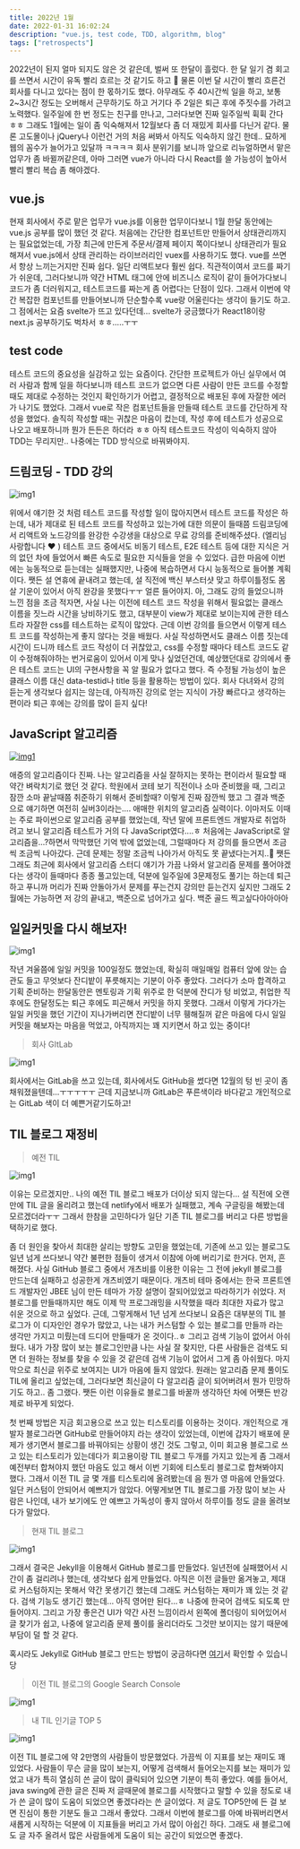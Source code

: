 ```yaml
---
title: 2022년 1월
date: 2022-01-31 16:02:24
description: "vue.js, test code, TDD, algorithm, blog"
tags: ["retrospects"]
---
```


2022년이 된지 얼마 되지도 않은 것 같은데, 벌써 또 한달이 흘렀다. 한 달 일기 겸 회고를 쓰면서 시간이 유독 빨리 흐르는 것 같기도 하고 🤔 물론 이번 달 시간이 빨리 흐른건 회사를 다니고 있다는 점이 한 몫하기도 했다. 아무래도 주 40시간씩 일을 하고, 보통 2~3시간 정도는 오버해서 근무하기도 하고 거기다 주 2일은 퇴근 후에 주짓수를 가려고 노력했다. 일주일에 한 번 정도는 친구를 만나고, 그러다보면 진짜 일주일씩 휙휙 간다 ㅎㅎ 그래도 1월에는 일이 좀 익숙해져서 12월보다 좀 더 재밌게 회사를 다닌거 같다. 물론 고도몰이나 jQuery나 이런건 거의 처음 써봐서 아직도 익숙하지 않긴 한데.. 묘하게 웹의 꼼수가 늘어가고 있달까 ㅋㅋㅋㅋ 회사 분위기를 보니까 앞으로 리뉴얼하면서 맡은 업무가 좀 바뀔꺼같은데, 아마 그러면 vue가 아니라 다시 React를 쓸 가능성이 높아서 빨리 빨리 복습 좀 해야겠다.

## vue.js

현재 회사에서 주로 맡은 업무가 vue.js를 이용한 업무이다보니 1월 한달 동안에는 vue.js 공부를 많이 했던 것 같다. 처음에는 간단한 컴포넌트만 만들어서 상태관리까지는 필요없었는데, 가장 최근에 만든게 주문서/결제 페이지 쪽이다보니 상태관리가 필요해져서 vue.js에서 상태 관리하는 라이브러리인 vuex를 사용하기도 했다. vue를 쓰면서 항상 느끼는거지만 진짜 쉽다. 일단 리액트보다 훨씬 쉽다. 직관적이여서 코드를 짜기가 쉬운데, 그러다보니까 약간 HTML 태그에 안에 비즈니스 로직이 같이 들어가다보니 코드가 좀 더러워지고, 테스트코드를 짜는게 좀 어렵다는 단점이 있다. 그래서 이번에 약간 복잡한 컴포넌트를 만들어보니까 단순할수록 vue랑 어울린다는 생각이 들기도 하고. 그 점에서는 요즘 svelte가 뜨고 있다던데... svelte가 궁금했다가 React18이랑 next.js 공부하기도 벅차서 ㅎㅎ.....ㅜㅜ

## test code

테스트 코드의 중요성을 실감하고 있는 요즘이다. 간단한 프로젝트가 아닌 실무에서 여러 사람과 함께 일을 하다보니까 테스트 코드가 없으면 다른 사람이 만든 코드를 수정할 때도 제대로 수정하는 것인지 확인하기가 어렵고, 결정적으로 배포된 후에 자잘한 에러가 나기도 했었다. 그래서 vue로 작은 컴포넌트들을 만들때 테스트 코드를 간단하게 작성을 했었다. 솔직히 작성할 때는 귀찮은 마음이 컸는데, 작성 후에 테스트가 성공으로 나오고 배포하니까 뭔가 든든은 하더라 ㅎㅎ 아직 테스트코드 작성이 익숙하지 않아 TDD는 무리지만.. 나중에는 TDD 방식으로 바꿔봐야지.

## 드림코딩 - TDD 강의

![img1](./0.png)

위에서 얘기한 것 처럼 테스트 코드를 작성할 일이 많아지면서 테스트 코드를 작성은 하는데, 내가 제대로 된 테스트 코드를 작성하고 있는가에 대한 의문이 들때쯤 드림코딩에서 리액트와 노드강의를 완강한 수강생을 대상으로 무료 강의를 준비해주셨다. (엘리님 사랑합니다 ❤️ )
테스트 코드 중에서도 비동기 테스트, E2E 테스트 등에 대한 지식은 거의 없던 차에 들었어서 빠른 속도로 필요한 지식들을 얻을 수 있었다. 급한 마음에 이번에는 능동적으로 듣는데는 실패했지만, 나중에 복습하면서 다시 능동적으로 들어볼 계획이다. 쨋든 설 연휴에 끝내려고 했는데, 설 직전에 백신 부스터샷 맞고 하루이틀정도 몸살 기운이 있어서 아직 완강을 못했다ㅜㅜ 얼른 들어야지.
아, 그래도 강의 들었으니까 느낀 점을 조금 적자면, 사실 나는 이전에 테스트 코드 작성을 위해서 필요없는 클래스 이름을 짓느라 시간을 낭비하기도 했고, 대부분이 view가 제대로 보이는지에 관한 테스트라 자잘한 css를 테스트하는 로직이 많았다. 근데 이번 강의를 들으면서 이렇게 테스트 코드를 작성하는게 좋지 않다는 것을 배웠다. 사실 작성하면서도 클래스 이름 짓는데 시간이 드니까 테스트 코드 작성이 더 귀찮았고, css를 수정할 때마다 테스트 코드도 같이 수정해줘야하는 번거로움이 있어서 이게 맞나 싶었던건데, 예상했던대로 강의에서 좋은 테스트 코드는 UI의 구현사항을 꼭 알 필요가 없다고 했다. 즉 수정될 가능성이 높은 클래스 이름 대신 data-testid나 title 등을 활용하는 방법이 있다.
회사 다녀와서 강의 듣는게 생각보다 쉽지는 않는데, 아직까진 강의로 얻는 지식이 가장 빠르다고 생각하는 편이라 퇴근 후에는 강의를 많이 듣지 싶다!

## JavaScript 알고리즘

[![img1](./1.png)](https://www.inflearn.com/course/%EC%9E%90%EB%B0%94%EC%8A%A4%ED%81%AC%EB%A6%BD%ED%8A%B8-%EC%95%8C%EA%B3%A0%EB%A6%AC%EC%A6%98-%EB%AC%B8%EC%A0%9C%ED%92%80%EC%9D%B4/dashboard)

애증의 알고리즘이다 진짜. 나는 알고리즘을 사실 잘하지는 못하는 편이라서 필요할 때 약간 벼락치기로 했던 것 같다. 학원에서 코테 보기 직전이나 소마 준비했을 때, 그리고 잠깐 소마 끝날때쯤 취준하기 위해서 준비할때? 이렇게 진짜 잠깐씩 했고 그 결과 백준으로 얘기하면 여전히 실버3이라는.... 애매한 위치의 알고리즘 실력이다. 이마저도 이때는 주로 파이썬으로 알고리즘 공부를 했었는데, 작년 말에 프론트엔드 개발자로 취업하려고 보니 알고리즘 테스트가 거의 다 JavaScript였다....ㅎ 처음에는 JavaScript로 알고리즘을...?하면서 막막했던 기억 밖에 없었는데, 그럴때마다 저 강의를 들으면서 조금씩 조금씩 나아갔다. 근데 문제는 정말 조금씩 나아가서 아직도 못 끝냈다는거지..🐢 쨋든 그래도 최근에 회사에서 알고리즘 스터디 얘기가 가끔 나와서 알고리즘 문제를 풀어야겠다는 생각이 들때마다 종종 풀고있는데, 덕분에 일주일에 3문제정도 풀기는 하는데 퇴근하고 푸니까 머리가 진짜 안돌아가서 문제를 푸는건지 강의만 듣는건지 싶지만 그래도 2월에는 가능하면 저 강의 끝내고, 백준으로 넘어가고 싶다. 백준 골드 찍고싶다아아아아

## 일일커밋을 다시 해보자!

![img1](./2.png)

작년 겨울쯤에 일일 커밋을 100일정도 했었는데, 확실히 매일매일 컴퓨터 앞에 앉는 습관도 들고 무엇보다 잔디밭이 푸릇해지는 기분이 아주 좋았다. 그러다가 소마 합격하고 기획 준비하는 한달동안은 멘토링과 기획 위주로 한 덕분에 잔디가 텅 비었고, 취업한 직후에도 한달정도는 퇴근 후에도 피곤해서 커밋을 하지 못했다. 그래서 이렇게 가다가는 일일 커밋을 했던 기간이 지나가버리면 잔디밭이 너무 휑해질꺼 같은 마음에 다시 일일 커밋을 해보자는 마음을 먹었고, 아직까지는 꽤 지키면서 하고 있는 중이다!

> 회사 GItLab

![img1](./3.png)

회사에서는 GitLab을 쓰고 있는데, 회사에서도 GitHub을 썼다면 12월의 텅 빈 곳이 좀 채워졌을텐데...ㅜㅜㅜㅜㅜ 근데 지금보니까 GitLab은 푸른색이라 바다같고 개인적으로는 GitLab 색이 더 예쁜거같기도하고!

## TIL 블로그 재정비

> 예전 TIL

![img1](./4.png)

이유는 모르겠지만.. 나의 예전 TIL 블로그 배포가 더이상 되지 않는다... 설 직전에 오랜만에 TIL 글을 올리려고 했는데 netlify에서 배포가 실패했고, 계속 구글링을 해봤는데 모르겠더라ㅜㅜ 그래서 한참을 고민하다가 일단 기존 TIL 블로그를 버리고 다른 방법을 택하기로 했다.

좀 더 원인을 찾아서 최대한 살리는 방향도 고민을 했었는데, 기존에 쓰고 있는 블로그도 일년 넘게 쓰다보니 약간 불편한 점들이 생겨서 이참에 아예 버리기로 한거다. 먼저, 흔해졌다. 사실 GitHub 블로그 중에서 개츠비를 이용한 이유는 그 전에 jekyll 블로그를 만드는데 실패하고 성공한게 개츠비였기 때문이다. 개츠비 테마 중에서는 한국 프론트엔드 개발자인 JBEE 님이 만든 테마가 가장 설명이 잘되어있었고 따라하기가 쉬었다. 저 블로그를 만들때까지만 해도 이제 막 프로그래밍을 시작했을 때라 최대한 자료가 많고 쉬운 것으로 하고 싶었다. 근데, 그렇게해서 1년 넘게 쓰다보니 요즘은 대부분의 TIL 블로그가 이 디자인인 경우가 많았고, 나는 내가 커스텀할 수 있는 블로그를 만들까 라는 생각만 가지고 미뤘는데 드디어 만들때가 온 것이다..ㅎ 그리고 검색 기능이 없어서 아쉬웠다. 내가 가장 많이 보는 블로그인만큼 나는 사실 잘 찾지만, 다른 사람들은 검색도 되면 더 원하는 정보를 찾을 수 있을 것 같은데 검색 기능이 없어서 그게 좀 아쉬웠다. 마지막으로 최신글 위주로 보여지는 UI가 마음에 들지 않았다. 원래는 알고리즘 문제 풀이도 TIL에 올리고 싶었는데, 그러다보면 최신글이 다 알고리즘 글이 되어버려서 뭔가 민망하기도 하고.. 좀 그랬다. 쨋든 이런 이유들로 블로그를 바꿀까 생각하던 차에 어쨋든 반강제로 바꾸게 되었다.

첫 번째 방법은 지금 회고용으로 쓰고 있는 티스토리를 이용하는 것이다. 개인적으로 개발자 블로그라면 GitHub로 만들어야지 라는 생각이 있었는데, 이번에 갑자기 배포에 문제가 생기면서 블로그를 바꿔야되는 상황이 생긴 것도 그렇고, 이미 회고용 블로그로 쓰고 있는 티스토리가 있는데다가 회고용이랑 TIL 블로그 두개를 가지고 있는게 좀 그래서 예전부터 합쳐야지 했던 마음도 있고 해서 이번 기회에 티스토리 블로그로 합쳐봐야지 했다. 그래서 이전 TIL 글 몇 개를 티스토리에 올려봤는데 음 뭔가 영 마음에 안들었다. 일단 커스텀이 안되어서 예쁘지가 않았다. 어떻게보면 TIL 블로그를 가장 많이 보는 사람은 나인데, 내가 보기에도 안 예쁘고 가독성이 좋지 않아서 하루이틀 정도 글을 올려보다가 말았다.

> 현재 TIL 블로그

![img1](./5.png)

그래서 결국은 Jekyll을 이용해서 GitHub 블로그를 만들었다. 일년전에 실패했어서 시간이 좀 걸리려나 했는데, 생각보다 쉽게 만들었다. 아직은 이전 글들만 옮겨놓고, 제대로 커스텀하지는 못해서 약간 못생기긴 했는데 그래도 커스텀하는 재미가 꽤 있는 것 같다. 검색 기능도 생기긴 했는데... 아직 영어만 된다...ㅎ 나중에 한국어 검색도 되도록 만들어야지. 그리고 가장 좋은건 UI가 약간 사전 느낌이라서 왼쪽에 폴더링이 되어있어서 글 찾기가 쉽고, 나중에 알고리즘 문제 풀이를 올리더라도 그것만 보이지는 않기 때문에 부담이 덜 할 것 같다.

혹시라도 Jekyll로 GitHub 블로그 만드는 방법이 궁금하다면 [여기](https://2dowon.github.io/docs/etc/jekyll-blog/)서 확인할 수 있습니당

> 이전 TIL 블로그의 Google Search Console

![img1](./6.png)

> 내 TIL 인기글 TOP 5

![img1](./7.png)

이전 TIL 블로그에 약 2만명의 사람들이 방문했었다. 가끔씩 이 지표를 보는 재미도 꽤 있었다. 사람들이 무슨 글을 많이 보는지, 어떻게 검색해서 들어오는지를 보는 재미가 있었고 내가 특히 열심히 쓴 글이 많이 클릭되어 있으면 기분이 특히 좋았다. 예를 들어서, java swing에 관한 글은 진짜 저 글때문에 블로그를 시작했다고 말할 수 있을 정도로 내가 쓴 글이 많이 도움이 되었으면 좋겠다라는 쓴 글이었다. 저 글도 TOP5안에 든 걸 보면 진심이 통한 기분도 들고 그래서 좋았다. 그래서 이번에 블로그를 아예 바꿔버리면서 새롭게 시작하는 덕분에 이 지표들을 버리고 가서 많이 아쉽긴 하다. 그래도 새 블로그에도 글 자주 올려서 많은 사람들에게 도움이 되는 공간이 되었으면 좋겠다.

